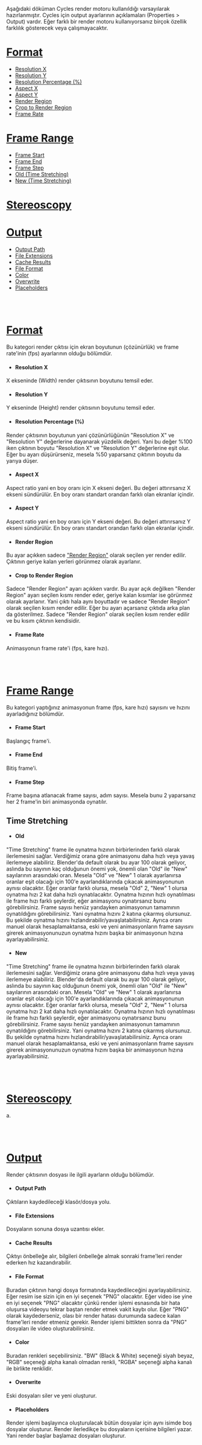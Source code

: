 Aşağıdaki döküman Cycles render motoru kullanıldığı varsayılarak hazırlanmıştır. Cycles için output ayarlarının açıklamaları (Properties > Output) vardır. Eğer farklı bir render motoru kullanıyorsanız birçok özellik farklılık gösterecek veya çalışmayacaktır.


# [Format](#format-1)
* [Resolution X](#resolution-x)
* [Resolution Y](#resolution-y)
* [Resolution Percentage (%)](#resolution-percentage-)
* [Aspect X](#aspect-x)
* [Aspect Y](#aspect-y)
* [Render Region](#render-region)
* [Crop to Render Region](#crop-to-render-region)
* [Frame Rate](#frame-rate)

# [Frame Range](#frame-range-1)
* [Frame Start](#frame-start)
* [Frame End](#frame-end)
* [Frame Step](#frame-step)
* [Old (Time Stretching)](#old)
* [New (Time Stretching)](#new)

# [Stereoscopy](#stereoscopy-1)

# [Output](#output-1)
* [Output Path](#output-path)
* [File Extensions](#file-extensions)
* [Cache Results](#cache-results)
* [File Format](#file-format)
* [Color](#color)
* [Overwrite](#overwrite)
* [Placeholders](#placeholders)


<br>
<br>


# [Format](https://docs.blender.org/manual/en/3.6/render/output/properties/format.html)
Bu kategori render çıktısı için ekran boyutunun (çözünürlük) ve frame rate'inin (fps) ayarlarının olduğu bölümdür.


* #### Resolution X
X ekseninde (Width) render çıktısının boyutunu temsil eder.

* #### Resolution Y
Y ekseninde (Height) render çıktısının boyutunu temsil eder.

* #### Resolution Percentage (%)
Render çıktısının boyutunun yani çözünürlüğünün "Resolution X" ve "Resolution Y" değerlerine dayanarak yüzdelik değeri. Yani bu değer %100 iken çıktının boyutu "Resolution X" ve "Resolution Y" değerlerine eşit olur. Eğer bu ayarı düşürürseniz, mesela %50 yaparsanız çıktının boyutu da yarıya düşer.

* #### Aspect X
Aspect ratio yani en boy oranı için X ekseni değeri. Bu değeri attırırsanız X ekseni sündürülür. En boy oranı standart orandan farklı olan ekranlar içindir.

* #### Aspect Y
Aspect ratio yani en boy oranı için Y ekseni değeri. Bu değeri attırırsanız Y ekseni sündürülür. En boy oranı standart orandan farklı olan ekranlar içindir.

* #### Render Region
Bu ayar açıkken sadece ["Render Region"](https://docs.blender.org/manual/en/3.6/editors/3dview/navigate/regions.html#render-region) olarak seçilen yer render edilir. Çıktının geriye kalan yerleri görünmez olarak ayarlanır.

* #### Crop to Render Region
Sadece "Render Region" ayarı açıkken vardır. Bu ayar açık değilken "Render Region" ayarı seçilen kısmı render eder, geriye kalan kısımlar ise görünmez olarak ayarlanır. Yani çıktı hala aynı boyuttadır ve sadece "Render Region" olarak seçilen kısım render edilir. Eğer bu ayarı açarsanız çıktıda arka plan da gösterilmez. Sadece "Render Region" olarak seçilen kısım render edilir ve bu kısım çıktının kendisidir.

* #### Frame Rate
Animasyonun frame rate'i (fps, kare hızı).


<br>
<br>


# [Frame Range](https://docs.blender.org/manual/en/3.6/render/output/properties/frame_range.html)
Bu kategori yaptığınız animasyonun frame (fps, kare hızı) sayısını ve hızını ayarladığınız bölümdür.


* #### Frame Start
Başlangıç frame'i.

* #### Frame End
Bitiş frame'i.

* #### Frame Step
Frame başına atlanacak frame sayısı, adım sayısı. Mesela bunu 2 yaparsanız her 2 frame'in biri animasyonda oynatılır.


## Time Stretching

* #### Old
"Time Stretching" frame ile oynatma hızının birbirlerinden farklı olarak ilerlemesini sağlar. Verdiğimiz orana göre animasyonu daha hızlı veya yavaş ilerlemeye alabiliriz. Blender'da default olarak bu ayar 100 olarak geliyor, aslında bu sayının kaç olduğunun önemi yok, önemli olan "Old" ile "New" sayılarının arasındaki oran. Mesela "Old" ve "New" 1 olarak ayarlanırsa oranlar eşit olacağı için 100'e ayarlandıklarında çıkacak animasyonunun aynısı olacaktır. Eğer oranlar farklı olursa, mesela "Old" 2, "New" 1 olursa oynatma hızı 2 kat daha hızlı oynatılacaktır. Oynatma hızının hızlı oynatılması ile frame hızı farklı şeylerdir, eğer animasyonu oynatırsanız bunu görebilirsiniz. Frame sayısı henüz yarıdayken animasyonun tamamının oynatıldığını görebilirsiniz. Yani oynatma hızını 2 katına çıkarmış olursunuz. Bu şekilde oynatma hızını hızlandırabilir/yavaşlatabilirsiniz. Ayrıca oranı manuel olarak hesaplamaktansa, eski ve yeni animasyonların frame sayısını girerek animasyonunuzun oynatma hızını başka bir animasyonun hızına ayarlayabilirsiniz.

* #### New
"Time Stretching" frame ile oynatma hızının birbirlerinden farklı olarak ilerlemesini sağlar. Verdiğimiz orana göre animasyonu daha hızlı veya yavaş ilerlemeye alabiliriz. Blender'da default olarak bu ayar 100 olarak geliyor, aslında bu sayının kaç olduğunun önemi yok, önemli olan "Old" ile "New" sayılarının arasındaki oran. Mesela "Old" ve "New" 1 olarak ayarlanırsa oranlar eşit olacağı için 100'e ayarlandıklarında çıkacak animasyonunun aynısı olacaktır. Eğer oranlar farklı olursa, mesela "Old" 2, "New" 1 olursa oynatma hızı 2 kat daha hızlı oynatılacaktır. Oynatma hızının hızlı oynatılması ile frame hızı farklı şeylerdir, eğer animasyonu oynatırsanız bunu görebilirsiniz. Frame sayısı henüz yarıdayken animasyonun tamamının oynatıldığını görebilirsiniz. Yani oynatma hızını 2 katına çıkarmış olursunuz. Bu şekilde oynatma hızını hızlandırabilir/yavaşlatabilirsiniz. Ayrıca oranı manuel olarak hesaplamaktansa, eski ve yeni animasyonların frame sayısını girerek animasyonunuzun oynatma hızını başka bir animasyonun hızına ayarlayabilirsiniz.


<br>
<br>


# [Stereoscopy](https://docs.blender.org/manual/en/3.6/render/output/properties/stereoscopy/index.html)
a.


<br>
<br>


# [Output](https://docs.blender.org/manual/en/3.6/render/output/properties/output.html)
Render çıktısının dosyası ile ilgili ayarların olduğu bölümdür.


* #### Output Path
Çıktıların kaydedileceği klasör/dosya yolu.

* #### File Extensions
Dosyaların sonuna dosya uzantısı ekler.

* #### Cache Results
Çıktıyı önbelleğe alır, bilgileri önbelleğe almak sonraki frame'leri render ederken hız kazandırabilir.

* #### File Format
Buradan çıktının hangi dosya formatında kaydedileceğini ayarlayabilirsiniz. Eğer resim ise sizin için en iyi seçenek "PNG" olacaktır. Eğer video ise yine en iyi seçenek "PNG" olacaktır çünkü render işlemi esnasında bir hata oluşursa videoyu tekrar baştan render etmek vakit kaybı olur. Eğer "PNG" olarak kaydederseniz, olası bir render hatası durumunda sadece kalan frame'leri render etmeniz gerekir. Render işlemi bittikten sonra da "PNG" dosyaları ile video oluşturabilirsiniz.

* #### Color
Buradan renkleri seçebilirsiniz. "BW" (Black & White) seçeneği siyah beyaz, "RGB" seçeneği alpha kanalı olmadan renkli, "RGBA" seçeneği alpha kanalı ile birlikte renklidir.

* #### Overwrite
Eski dosyaları siler ve yeni oluşturur.

* #### Placeholders
Render işlemi başlayınca oluşturulacak bütün dosyalar için aynı isimde boş dosyalar oluşturur. Render ilerledikçe bu dosyaların içerisine bilgileri yazar. Yani render başlar başlamaz dosyaları oluşturur.










